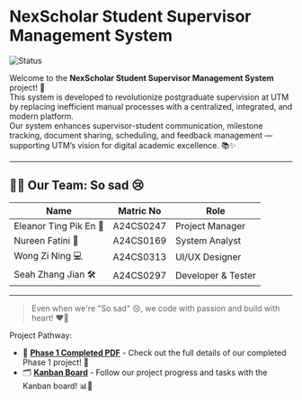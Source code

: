 # NexScholar Student Supervisor Management System

![Status](https://img.shields.io/badge/Project%20Status-Phase%201-blue?style=flat-square)

Welcome to the **NexScholar Student Supervisor Management System** project! 🚀  
This system is developed to revolutionize postgraduate supervision at UTM by replacing inefficient manual processes with a centralized, integrated, and modern platform.  
Our system enhances supervisor-student communication, milestone tracking, document sharing, scheduling, and feedback management — supporting UTM’s vision for digital academic excellence. 📚✨

---

## 🧑‍💻 Our Team: So sad 😢

| Name                    | Matric No  | Role                    |
|--------------------------|------------|-------------------------|
| Eleanor Ting Pik En 🎯    | A24CS0247  | Project Manager         |
| Nureen Fatini 🎨          | A24CS0169  | System Analyst          |
| Wong Zi Ning 💻           | A24CS0313  | UI/UX Designer          |
| Seah Zhang Jian 🛠️        | A24CS0297  | Developer & Tester      |

---

> Even when we're "So sad" 😢, we code with passion and build with heart! ❤️🚀


Project Pathway:
- 📄 **[Phase 1 Completed PDF](https://github.com/Leann13t/So-SAD_Project1_SAD_20242025/blob/main/Project%201(Phase%201)%20%20Completed.pdf)** - Check out the full details of our completed Phase 1 project! 🎉
- 🗂️ **[Kanban Board](https://github.com/users/Leann13t/projects/2)** - Follow our project progress and tasks with the Kanban board! 📊🚀
